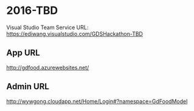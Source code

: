 # 2016-TBD

Visual Studio Team Service URL: https://ediwang.visualstudio.com/GDSHackathon-TBD

## App URL
http://gdfood.azurewebsites.net/

## Admin URL
http://wywgong.cloudapp.net/Home/Login#?namespace=GdFoodModel
